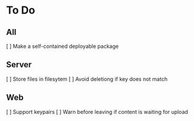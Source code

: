 # To Do

## All
[ ] Make a self-contained deployable package

## Server
[ ] Store files in filesytem
[ ] Avoid deletiong if key does not match

## Web
[ ] Support keypairs
[ ] Warn before leaving if content is waiting for upload

